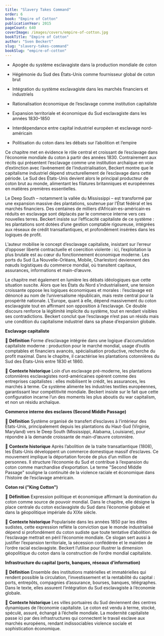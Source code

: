 ```yaml
---
title: "Slavery Takes Command"
order: 6
book: "Empire of Cotton"
publicationYear: 2015
pageCount: 640
coverImage: /images/covers/empire-of-cotton.jpg
bookTitle: "Empire of Cotton"
author: "Sven Beckert"
slug: "slavery-takes-command"
bookSlug: "empire-of-cotton"
---
```


<!--themes:start-->
- Apogée du système esclavagiste dans la production mondiale de coton

- Hégémonie du Sud des États-Unis comme fournisseur global de coton brut

- Intégration du système esclavagiste dans les marchés financiers et industriels

- Rationalisation économique de l’esclavage comme institution capitaliste

- Expansion territoriale et économique du Sud esclavagiste dans les années 1830–1850

- Interdépendance entre capital industriel européen et esclavage nord-américain

- Politisation du coton dans les débats sur l’abolition et l’empire
<!--themes:end-->

<!--summary:start-->

Ce chapitre met en évidence le rôle central et croissant de l’esclavage dans l’économie mondiale du coton à partir des années 1830. Contrairement aux récits qui présentent l’esclavage comme une institution archaïque en voie d’extinction avec l’avènement de l’industrialisation, Beckert montre que le capitalisme industriel dépend structurellement de l’esclavage dans cette période. Le Sud des États-Unis devient alors le principal producteur de coton brut au monde, alimentant les filatures britanniques et européennes en matières premières essentielles.

Le Deep South – notamment la vallée du Mississippi – est transformé par une expansion massive des plantations, soutenue par l’État fédéral et les marchés financiers. Des centaines de milliers d’Africain·es-américain·es réduits en esclavage sont déplacés par le commerce interne vers ces nouvelles terres. Beckert insiste sur l’efficacité capitaliste de ce système : les plantations sont dotées d’une gestion comptable rigoureuse, intégrées aux réseaux de crédit transatlantiques, et profondément insérées dans les logiques de profit.

L’auteur mobilise le concept d’esclavage capitaliste, insistant sur l’erreur d’opposer liberté contractuelle et coercition violente : ici, l’exploitation la plus brutale est au cœur du fonctionnement économique moderne. Les ports du Sud (La Nouvelle-Orléans, Mobile, Charleston) deviennent des nœuds logistiques du commerce mondial, où transitent capitaux, assurances, informations et main-d’œuvre.

Le chapitre met également en lumière les débats idéologiques que cette situation suscite. Alors que les États du Nord s’industrialisent, une tension croissante oppose les logiques économiques et morales : l’esclavage est dénoncé au nom de l’universalisme républicain, mais reste central pour la prospérité nationale. L’Europe, quant à elle, dépend massivement du coton esclavagiste tout en affirmant son opposition à l’esclavage. Ce double discours renforce la légitimité implicite du système, tout en rendant visibles ses contradictions. Beckert conclut que l’esclavage n’est pas un résidu mais une condition du capitalisme industriel dans sa phase d’expansion globale.

<!--summary:end-->

<!--concepts:start-->

**Esclavage capitaliste**

🔹 **Définition**
Forme d’esclavage intégrée dans une logique d’accumulation capitaliste moderne : production pour le marché mondial, usage d’outils comptables et financiers avancés, spécialisation productive, recherche du profit maximal. Dans le chapitre, il caractérise les plantations cotonnières du Sud des États-Unis entre 1830 et 1860.

🔹 **Contexte historique**
Loin d’un esclavage pré-moderne, les plantations cotonnières esclavagistes nord-américaines opèrent comme des entreprises capitalistes : elles mobilisent le crédit, les assurances, les marchés à terme. Ce système alimente les industries textiles européennes, garantissant leur compétitivité mondiale. Beckert insiste sur le fait que cette configuration incarne l’un des moments les plus aboutis du war capitalism, et non un résidu archaïque.

**Commerce interne des esclaves (Second Middle Passage)**

🔹 **Définition**
Système organisé de transfert d’esclaves à l’intérieur des États-Unis, principalement depuis les plantations du Haut-Sud (Virginie, Maryland) vers le Deep South (Mississippi, Alabama, Louisiane), pour répondre à la demande croissante de main-d’œuvre cotonnière.

🔹 **Contexte historique**
Après l’abolition de la traite transatlantique (1808), les États-Unis développent un commerce domestique massif d’esclaves. Ce mouvement implique la déportation forcée de plus d’un million de personnes. Il structure l’économie du Sud et contribue à l’expansion du coton comme marchandise d’exportation. Le terme "Second Middle Passage" souligne la continuité de la violence raciale et économique dans l’histoire de l’esclavage américain.

**Coton roi ("King Cotton")**

🔹 **Définition**
Expression politique et économique affirmant la domination du coton comme source de pouvoir mondial. Dans le chapitre, elle désigne la place centrale du coton esclavagiste du Sud dans l’économie globale et dans la géopolitique impériale du XIXe siècle.

🔹 **Contexte historique**
Popularisée dans les années 1850 par les élites sudistes, cette expression reflète la conviction que le monde industrialisé dépend si profondément du coton sudiste que toute tentative d’abolition de l’esclavage mettrait en péril l’économie mondiale. Ce slogan sert aussi à justifier l’expansion territoriale, la sécession confédérée et le maintien de l’ordre racial esclavagiste. Beckert l’utilise pour illustrer la dimension géopolitique du coton dans la construction de l’ordre mondial capitaliste.

**Infrastructure du capital (ports, banques, réseaux d’information)**

🔹 **Définition**
Ensemble des institutions matérielles et immatérielles qui rendent possible la circulation, l’investissement et la rentabilité du capital : ports, entrepôts, compagnies d’assurance, bourses, banques, télégraphes. Dans le texte, elles assurent l’intégration du Sud esclavagiste à l’économie globale.

🔹 **Contexte historique**
Les villes portuaires du Sud deviennent des centres dynamiques de l’économie capitaliste. Le coton est vendu à terme, stocké, spéculé, assuré, échangé à l’échelle mondiale. La modernité capitaliste passe ici par des infrastructures qui connectent le travail esclave aux marchés européens, rendant indissociables violence sociale et sophistication économique.
<!--concepts:end-->